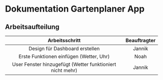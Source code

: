 # Dokumentation Gartenplaner App

## Arbeitsaufteilung

|Arbeitsschritt|Beauftragter|
|:------------:|:----------:|
|Design für Dashboard erstellen|Jannik|
|Erste Funktionen einfügen (Wetter, Uhr)|Noah|
|User Fenster hinzugefügt (Wetter funktioniert nicht mehr)|Jannik|